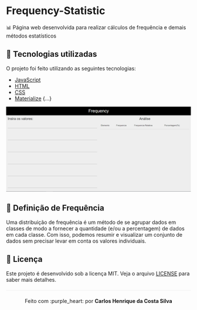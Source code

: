 # Frequency-Statistic
📊 Página web desenvolvida para realizar cálculos de frequência e demais métodos estatísticos

## :rocket: Tecnologias utilizadas 
O projeto foi feito utilizando as seguintes tecnologias:

- [JavaScript](https://www.javascript.com/)
- [HTML](https://www.w3schools.com/html/)
- [CSS](https://www.w3schools.com/css/)
- [Materialize](https://materializecss.com/)
{...}

<img src="/images/home-page.PNG">

## :dart: Definição de Frequência
Uma distribuição de frequência é um método de se agrupar dados em classes de modo a fornecer a quantidade (e/ou a percentagem) de dados em cada classe. Com isso, podemos resumir e visualizar um conjunto de dados sem precisar levar em conta os valores individuais.

## :page_facing_up: Licença 
Este projeto é desenvolvido sob a licença MIT. Veja o arquivo [LICENSE](LICENSE.md) para saber mais detalhes.

<p align="center" style="margin-top: 20px; border-top: 1px solid #eee; padding-top: 20px;">Feito com :purple_heart: por <strong> Carlos Henrique da Costa Silva </strong> </p>
